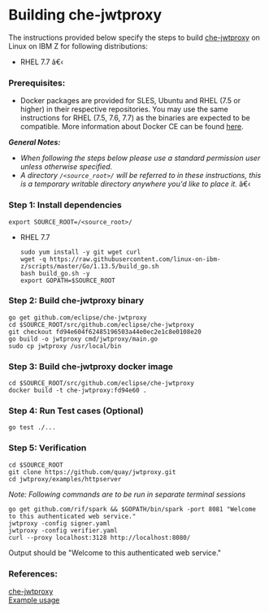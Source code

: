 # Building che-jwtproxy

The instructions provided below specify the steps to build [che-jwtproxy](https://github.com/eclipse/che-jwtproxy) on Linux on IBM Z for following distributions:
*    RHEL 7.7
â€‹
### Prerequisites:
* Docker packages are provided for SLES, Ubuntu and RHEL (7.5 or higher) in their respective repositories. You may use the same instructions for RHEL (7.5, 7.6, 7.7) as the binaries are expected to be compatible. More information about Docker CE can be found [here](https://docs.docker.com/install/).

_**General Notes:**_
*   _When following the steps below please use a standard permission user unless otherwise specified._
*   _A directory `/<source_root>/` will be referred to in these instructions, this is a temporary writable directory anywhere you'd like to place it._
â€‹
### Step 1: Install dependencies
```
export SOURCE_ROOT=/<source_root>/
```
*    RHEL 7.7
     ```
     sudo yum install -y git wget curl
     wget -q https://raw.githubusercontent.com/linux-on-ibm-z/scripts/master/Go/1.13.5/build_go.sh
     bash build_go.sh -y
     export GOPATH=$SOURCE_ROOT
     ```
     
### Step 2: Build che-jwtproxy binary
```
go get github.com/eclipse/che-jwtproxy
cd $SOURCE_ROOT/src/github.com/eclipse/che-jwtproxy
git checkout fd94e604f62485196503a44e0ec2e1c8e0108e20
go build -o jwtproxy cmd/jwtproxy/main.go
sudo cp jwtproxy /usr/local/bin
```

### Step 3: Build che-jwtproxy docker image
```
cd $SOURCE_ROOT/src/github.com/eclipse/che-jwtproxy
docker build -t che-jwtproxy:fd94e60 .
```

### Step 4: Run Test cases (Optional)
```
go test ./...
```

### Step 5: Verification
```
cd $SOURCE_ROOT
git clone https://github.com/quay/jwtproxy.git
cd jwtproxy/examples/httpserver
```
*Note: Following commands are to be run in separate terminal sessions*  
```
go get github.com/rif/spark && $GOPATH/bin/spark -port 8081 "Welcome to this authenticated web service."
jwtproxy -config signer.yaml
jwtproxy -config verifier.yaml
curl --proxy localhost:3128 http://localhost:8080/
```
Output should be "Welcome to this authenticated web service."


### References:
[che-jwtproxy](https://github.com/eclipse/che-jwtproxy)<br/>
[Example usage](https://github.com/quay/jwtproxy/tree/master/examples/httpserver)
